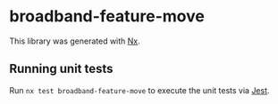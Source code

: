 # broadband-feature-move

This library was generated with [Nx](https://nx.dev).

## Running unit tests

Run `nx test broadband-feature-move` to execute the unit tests via [Jest](https://jestjs.io).
